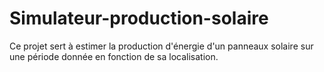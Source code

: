 # Simulateur-production-solaire
Ce projet sert à estimer la production d'énergie d'un panneaux solaire sur une période donnée en fonction de sa localisation.
